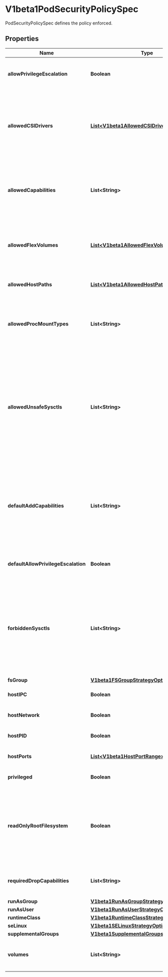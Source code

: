 

# V1beta1PodSecurityPolicySpec

PodSecurityPolicySpec defines the policy enforced.

## Properties

| Name | Type | Description | Notes |
|------------ | ------------- | ------------- | -------------|
|**allowPrivilegeEscalation** | **Boolean** | allowPrivilegeEscalation determines if a pod can request to allow privilege escalation. If unspecified, defaults to true. |  [optional] |
|**allowedCSIDrivers** | [**List&lt;V1beta1AllowedCSIDriver&gt;**](V1beta1AllowedCSIDriver.md) | AllowedCSIDrivers is an allowlist of inline CSI drivers that must be explicitly set to be embedded within a pod spec. An empty value indicates that any CSI driver can be used for inline ephemeral volumes. This is a beta field, and is only honored if the API server enables the CSIInlineVolume feature gate. |  [optional] |
|**allowedCapabilities** | **List&lt;String&gt;** | allowedCapabilities is a list of capabilities that can be requested to add to the container. Capabilities in this field may be added at the pod author&#39;s discretion. You must not list a capability in both allowedCapabilities and requiredDropCapabilities. |  [optional] |
|**allowedFlexVolumes** | [**List&lt;V1beta1AllowedFlexVolume&gt;**](V1beta1AllowedFlexVolume.md) | allowedFlexVolumes is an allowlist of Flexvolumes.  Empty or nil indicates that all Flexvolumes may be used.  This parameter is effective only when the usage of the Flexvolumes is allowed in the \&quot;volumes\&quot; field. |  [optional] |
|**allowedHostPaths** | [**List&lt;V1beta1AllowedHostPath&gt;**](V1beta1AllowedHostPath.md) | allowedHostPaths is an allowlist of host paths. Empty indicates that all host paths may be used. |  [optional] |
|**allowedProcMountTypes** | **List&lt;String&gt;** | AllowedProcMountTypes is an allowlist of allowed ProcMountTypes. Empty or nil indicates that only the DefaultProcMountType may be used. This requires the ProcMountType feature flag to be enabled. |  [optional] |
|**allowedUnsafeSysctls** | **List&lt;String&gt;** | allowedUnsafeSysctls is a list of explicitly allowed unsafe sysctls, defaults to none. Each entry is either a plain sysctl name or ends in \&quot;*\&quot; in which case it is considered as a prefix of allowed sysctls. Single * means all unsafe sysctls are allowed. Kubelet has to allowlist all allowed unsafe sysctls explicitly to avoid rejection.  Examples: e.g. \&quot;foo/_*\&quot; allows \&quot;foo/bar\&quot;, \&quot;foo/baz\&quot;, etc. e.g. \&quot;foo.*\&quot; allows \&quot;foo.bar\&quot;, \&quot;foo.baz\&quot;, etc. |  [optional] |
|**defaultAddCapabilities** | **List&lt;String&gt;** | defaultAddCapabilities is the default set of capabilities that will be added to the container unless the pod spec specifically drops the capability.  You may not list a capability in both defaultAddCapabilities and requiredDropCapabilities. Capabilities added here are implicitly allowed, and need not be included in the allowedCapabilities list. |  [optional] |
|**defaultAllowPrivilegeEscalation** | **Boolean** | defaultAllowPrivilegeEscalation controls the default setting for whether a process can gain more privileges than its parent process. |  [optional] |
|**forbiddenSysctls** | **List&lt;String&gt;** | forbiddenSysctls is a list of explicitly forbidden sysctls, defaults to none. Each entry is either a plain sysctl name or ends in \&quot;*\&quot; in which case it is considered as a prefix of forbidden sysctls. Single * means all sysctls are forbidden.  Examples: e.g. \&quot;foo/_*\&quot; forbids \&quot;foo/bar\&quot;, \&quot;foo/baz\&quot;, etc. e.g. \&quot;foo.*\&quot; forbids \&quot;foo.bar\&quot;, \&quot;foo.baz\&quot;, etc. |  [optional] |
|**fsGroup** | [**V1beta1FSGroupStrategyOptions**](V1beta1FSGroupStrategyOptions.md) |  |  |
|**hostIPC** | **Boolean** | hostIPC determines if the policy allows the use of HostIPC in the pod spec. |  [optional] |
|**hostNetwork** | **Boolean** | hostNetwork determines if the policy allows the use of HostNetwork in the pod spec. |  [optional] |
|**hostPID** | **Boolean** | hostPID determines if the policy allows the use of HostPID in the pod spec. |  [optional] |
|**hostPorts** | [**List&lt;V1beta1HostPortRange&gt;**](V1beta1HostPortRange.md) | hostPorts determines which host port ranges are allowed to be exposed. |  [optional] |
|**privileged** | **Boolean** | privileged determines if a pod can request to be run as privileged. |  [optional] |
|**readOnlyRootFilesystem** | **Boolean** | readOnlyRootFilesystem when set to true will force containers to run with a read only root file system.  If the container specifically requests to run with a non-read only root file system the PSP should deny the pod. If set to false the container may run with a read only root file system if it wishes but it will not be forced to. |  [optional] |
|**requiredDropCapabilities** | **List&lt;String&gt;** | requiredDropCapabilities are the capabilities that will be dropped from the container.  These are required to be dropped and cannot be added. |  [optional] |
|**runAsGroup** | [**V1beta1RunAsGroupStrategyOptions**](V1beta1RunAsGroupStrategyOptions.md) |  |  [optional] |
|**runAsUser** | [**V1beta1RunAsUserStrategyOptions**](V1beta1RunAsUserStrategyOptions.md) |  |  |
|**runtimeClass** | [**V1beta1RuntimeClassStrategyOptions**](V1beta1RuntimeClassStrategyOptions.md) |  |  [optional] |
|**seLinux** | [**V1beta1SELinuxStrategyOptions**](V1beta1SELinuxStrategyOptions.md) |  |  |
|**supplementalGroups** | [**V1beta1SupplementalGroupsStrategyOptions**](V1beta1SupplementalGroupsStrategyOptions.md) |  |  |
|**volumes** | **List&lt;String&gt;** | volumes is an allowlist of volume plugins. Empty indicates that no volumes may be used. To allow all volumes you may use &#39;*&#39;. |  [optional] |



